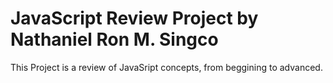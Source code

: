 # JavaScript Review Project by Nathaniel Ron M. Singco
This Project is a review of JavaSript concepts, from beggining to advanced.